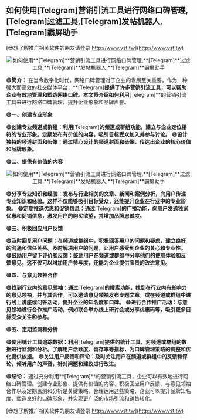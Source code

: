 ## **如何使用**[Telegram]**营销引流工具进行网络口碑管理,**[Telegram]**过滤工具,**[Telegram]**发帖机器人,**[Telegram]**霸屏助手**

[😍想了解推广相关软件的朋友请登录 http://www.vst.tw](http://www.vst.tw)

 <center><img src="https://vst.tw/MP4/tuiguang/png/8.png" alt="如何使用**[Telegram]**营销引流工具进行网络口碑管理,**[Telegram]**过滤工具,**[Telegram]**发帖机器人,**[Telegram]**霸屏助手"></center>

**😄简介：**
在当今数字化时代，网络口碑管理对于企业的发展至关重要。作为一种强大而高效的社交媒体平台，**[Telegram]**提供了许多营销引流工具，可以帮助企业有效地管理和塑造网络口碑。本文将介绍如何利用**[Telegram]**的营销引流工具来进行网络口碑管理，提升企业形象和品牌声誉。

**😄一、创建专业形象**

**😄创建专业频道或群组：利用**[Telegram]**的频道或群组功能，建立与企业定位相符的专业形象。定期发布有价值的内容，吸引目标受众加入并参与讨论。**
**😄设计独特的频道封面和头像：通过精心设计的频道封面和头像，传达出企业的核心价值和品牌形象。**

**😄二、提供有价值的内容**

 <center><img src="https://vst.tw/MP4/tuiguang/png/6.png" alt="如何使用**[Telegram]**营销引流工具进行网络口碑管理,**[Telegram]**过滤工具,**[Telegram]**发帖机器人,**[Telegram]**霸屏助手"></center>

**😄分享专业知识和经验：发布与行业相关的文章、新闻和案例分析，向用户传递专业知识和经验。这样不仅能够吸引目标受众，还能提升企业在行业中的专业形象。**
**😄定期推送优惠和促销信息：通过**[Telegram]**的广播功能，向用户发送独家优惠和促销信息，激发用户的购买欲望，并增加品牌忠诚度。**

**😄三、积极回应用户反馈**

**😄及时回复用户问题：在频道或群组中，积极回答用户的问题和疑虑，建立良好的沟通和信任关系。及时解决用户的问题，让用户感受到企业的关心和专业性。**
**😄鼓励用户留下评价和反馈：鼓励用户在频道或群组中分享他们的使用体验和反馈意见。这不仅可以增加用户参与度，还能为企业提供宝贵的改进意见。**

**😄四、与意见领袖合作**

**😄找到行业内的意见领袖：通过**[Telegram]**的搜索功能，找到在行业内有影响力的意见领袖，并与其合作。可以邀请意见领袖发布专题文章，或在频道或群组中进行线上讲座或问答活动，提升企业的知名度和口碑。**
**😄进行合作推广活动：与意见领袖进行合作推广活动，例如联合举办线上研讨会或分享优惠码等，吸引更多目标受众关注和参与。**

**😄五、定期监测和分析**

**😄使用统计工具追踪数据：利用**[Telegram]**提供的统计工具，对频道或群组的数据进行监测和分析。了解用户活跃度、留存率等指标，为口碑管理策略的调整和优化提供依据。**
**😄关注用户反馈和评论：及时关注用户在频道或群组中的反馈和评论，倾听用户的声音，针对问题和建议进行改进。**

**😄结论：**
通过充分利用**[Telegram]**的营销引流工具，企业可以有效地进行网络口碑管理。创建专业形象、提供有价值的内容、积极回应用户反馈、与意见领袖合作以及定期监测和分析是关键策略。合理运用这些策略，企业可以提升品牌知名度、塑造良好的口碑形象，并实现更广泛的市场引流和销售转化。

[😍想了解推广相关软件的朋友请登录 http://www.vst.tw](http://www.vst.tw)



